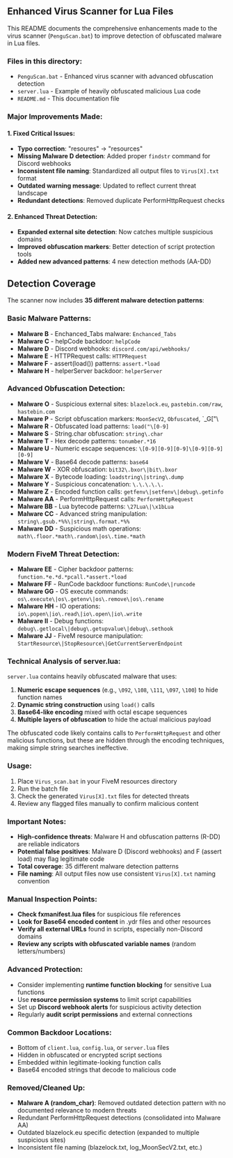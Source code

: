 ## Enhanced Virus Scanner for Lua Files

This README documents the comprehensive enhancements made to the virus scanner (`PenguScan.bat`) to improve detection of obfuscated malware in Lua files.

### Files in this directory:
- `PenguScan.bat` - Enhanced virus scanner with advanced obfuscation detection
- `server.lua` - Example of heavily obfuscated malicious Lua code
- `README.md` - This documentation file

### Major Improvements Made:

#### 1. Fixed Critical Issues:
- **Typo correction**: "resoures" → "resources"
- **Missing Malware D detection**: Added proper `findstr` command for Discord webhooks
- **Inconsistent file naming**: Standardized all output files to `Virus[X].txt` format
- **Outdated warning message**: Updated to reflect current threat landscape
- **Redundant detections**: Removed duplicate PerformHttpRequest checks

#### 2. Enhanced Threat Detection:
- **Expanded external site detection**: Now catches multiple suspicious domains
- **Improved obfuscation markers**: Better detection of script protection tools
- **Added new advanced patterns**: 4 new detection methods (AA-DD)

## Detection Coverage

The scanner now includes **35 different malware detection patterns**:

### Basic Malware Patterns:
- **Malware B** - Enchanced_Tabs malware: `Enchanced_Tabs`
- **Malware C** - helpCode backdoor: `helpCode`
- **Malware D** - Discord webhooks: `discord.com/api/webhooks/`
- **Malware E** - HTTPRequest calls: `HTTPRequest`
- **Malware F** - assert(load()) patterns: `assert.*load`
- **Malware H** - helperServer backdoor: `helperServer`

### Advanced Obfuscation Detection:
- **Malware O** - Suspicious external sites: `blazelock.eu`, `pastebin.com/raw`, `hastebin.com`
- **Malware P** - Script obfuscation markers: `MoonSecV2`, `Obfuscated`, `_G["\
- **Malware R** - Obfuscated load patterns: `load("\[0-9]`
- **Malware S** - String.char obfuscation: `string\.char`
- **Malware T** - Hex decode patterns: `tonumber.*16`
- **Malware U** - Numeric escape sequences: `\[0-9][0-9][0-9]\[0-9][0-9][0-9]`
- **Malware V** - Base64 decode patterns: `base64`
- **Malware W** - XOR obfuscation: `bit32\.bxor\|bit\.bxor`
- **Malware X** - Bytecode loading: `loadstring\|string\.dump`
- **Malware Y** - Suspicious concatenation: `\.\.\.\.\.`
- **Malware Z** - Encoded function calls: `getfenv\|setfenv\|debug\.getinfo`
- **Malware AA** - PerformHttpRequest calls: `PerformHttpRequest`
- **Malware BB** - Lua bytecode patterns: `\27Lua\|\x1bLua`
- **Malware CC** - Advanced string manipulation: `string\.gsub.*%%\|string\.format.*%%`
- **Malware DD** - Suspicious math operations: `math\.floor.*math\.random\|os\.time.*math`

### Modern FiveM Threat Detection:
- **Malware EE** - Cipher backdoor patterns: `function.*e.*d.*pcall.*assert.*load`
- **Malware FF** - RunCode backdoor functions: `RunCode\|runcode`
- **Malware GG** - OS execute commands: `os\.execute\|os\.getenv\|os\.remove\|os\.rename`
- **Malware HH** - IO operations: `io\.popen\|io\.read\|io\.open\|io\.write`
- **Malware II** - Debug functions: `debug\.getlocal\|debug\.getupvalue\|debug\.sethook`
- **Malware JJ** - FiveM resource manipulation: `StartResource\|StopResource\|GetCurrentServerEndpoint`

### Technical Analysis of server.lua:

`server.lua` contains heavily obfuscated malware that uses:
1. **Numeric escape sequences** (e.g., `\092`, `\108`, `\111`, `\097`, `\100`) to hide function names
2. **Dynamic string construction** using `load()` calls
3. **Base64-like encoding** mixed with octal escape sequences
4. **Multiple layers of obfuscation** to hide the actual malicious payload

The obfuscated code likely contains calls to `PerformHttpRequest` and other malicious functions, but these are hidden through the encoding techniques, making simple string searches ineffective.

### Usage:
1. Place `Virus_scan.bat` in your FiveM resources directory
2. Run the batch file
3. Check the generated `Virus[X].txt` files for detected threats
4. Review any flagged files manually to confirm malicious content

### Important Notes:
- **High-confidence threats**: Malware H and obfuscation patterns (R-DD) are reliable indicators
- **Potential false positives**: Malware D (Discord webhooks) and F (assert load) may flag legitimate code
- **Total coverage**: 35 different malware detection patterns
- **File naming**: All output files now use consistent `Virus[X].txt` naming convention

### Manual Inspection Points:
- **Check fxmanifest.lua files** for suspicious file references
- **Look for Base64 encoded content** in .ydr files and other resources
- **Verify all external URLs** found in scripts, especially non-Discord domains
- **Review any scripts with obfuscated variable names** (random letters/numbers)

### Advanced Protection:
- Consider implementing **runtime function blocking** for sensitive Lua functions
- Use **resource permission systems** to limit script capabilities
- Set up **Discord webhook alerts** for suspicious activity detection
- Regularly **audit script permissions** and external connections

### Common Backdoor Locations:
- Bottom of `client.lua`, `config.lua`, or `server.lua` files
- Hidden in obfuscated or encrypted script sections
- Embedded within legitimate-looking function calls
- Base64 encoded strings that decode to malicious code

### Removed/Cleaned Up:
- **Malware A (random_char)**: Removed outdated detection pattern with no documented relevance to modern threats
- Redundant PerformHttpRequest detections (consolidated into Malware AA)
- Outdated blazelock.eu specific detection (expanded to multiple suspicious sites)
- Inconsistent file naming (blazelock.txt, log_MoonSecV2.txt, etc.)
